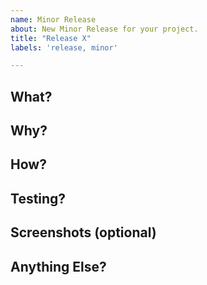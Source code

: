 ```yaml
---
name: Minor Release
about: New Minor Release for your project.
title: "Release X"
labels: 'release, minor'

---
```


## What?

## Why?

## How?

## Testing?

## Screenshots (optional)

## Anything Else?
